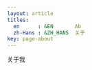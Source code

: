 ```yaml
---
layout: article
titles:
  en      : &EN       Ab
  zh-Hans : &ZH_HANS  关于
key: page-about
---
```


关于我
